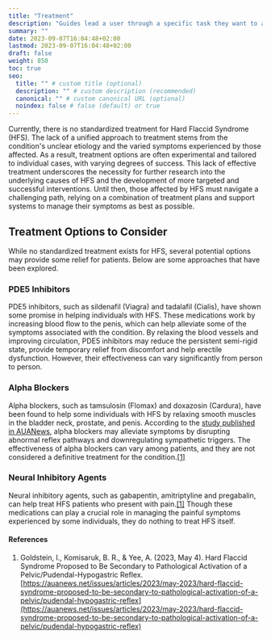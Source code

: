 ```yaml
---
title: "Treatment"
description: "Guides lead a user through a specific task they want to accomplish, often with a sequence of steps."
summary: ""
date: 2023-09-07T16:04:48+02:00
lastmod: 2023-09-07T16:04:48+02:00
draft: false
weight: 850
toc: true
seo:
  title: "" # custom title (optional)
  description: "" # custom description (recommended)
  canonical: "" # custom canonical URL (optional)
  noindex: false # false (default) or true
---
```


Currently, there is no standardized treatment for Hard Flaccid Syndrome (HFS). The lack of a unified approach to treatment stems from the condition's unclear etiology and the varied symptoms experienced by those affected. As a result, treatment options are often experimental and tailored to individual cases, with varying degrees of success. This lack of effective treatment underscores the necessity for further research into the underlying causes of HFS and the development of more targeted and successful interventions. Until then, those affected by HFS must navigate a challenging path, relying on a combination of treatment plans and support systems to manage their symptoms as best as possible.

## Treatment Options to Consider

While no standardized treatment exists for HFS, several potential options may provide some relief for patients. Below are some approaches that have been explored.

### PDE5 Inhibitors

PDE5 inhibitors, such as sildenafil (Viagra) and tadalafil (Cialis), have shown some promise in helping individuals with HFS. These medications work by increasing blood flow to the penis, which can help alleviate some of the symptoms associated with the condition. By relaxing the blood vessels and improving circulation, PDE5 inhibitors may reduce the persistent semi-rigid state, provide temporary relief from discomfort and help erectile dysfunction. However, their effectiveness can vary significantly from person to person.

### Alpha Blockers

Alpha blockers, such as tamsulosin (Flomax) and doxazosin (Cardura), have been found to help some individuals with HFS by relaxing smooth muscles in the bladder neck, prostate, and penis. According to the [study published in AUANews](https://auanews.net/issues/articles/2023/may-2023/hard-flaccid-syndrome-proposed-to-be-secondary-to-pathological-activation-of-a-pelvic/pudendal-hypogastric-reflex), alpha blockers may alleviate symptoms by disrupting abnormal reflex pathways and downregulating sympathetic triggers. The effectiveness of alpha blockers can vary among patients, and they are not considered a definitive treatment for the condition.[[1]](https://auanews.net/issues/articles/2023/may-2023/hard-flaccid-syndrome-proposed-to-be-secondary-to-pathological-activation-of-a-pelvic/pudendal-hypogastric-reflex)

### Neural Inhibitory Agents

Neural inhibitory agents, such as gabapentin, amitriptyline and pregabalin, can help treat HFS patients who present with pain.[[1]](https://auanews.net/issues/articles/2023/may-2023/hard-flaccid-syndrome-proposed-to-be-secondary-to-pathological-activation-of-a-pelvic/pudendal-hypogastric-reflex) Though these medications can play a crucial role in managing the painful symptoms experienced by some individuals, they do nothing to treat HFS itself.

#### References

1. Goldstein, I., Komisaruk, B. R., & Yee, A. (2023, May 4). Hard Flaccid Syndrome Proposed to Be Secondary to Pathological Activation of a Pelvic/Pudendal-Hypogastric Reflex. [https://auanews.net/issues/articles/2023/may-2023/hard-flaccid-syndrome-proposed-to-be-secondary-to-pathological-activation-of-a-pelvic/pudendal-hypogastric-reflex](https://auanews.net/issues/articles/2023/may-2023/hard-flaccid-syndrome-proposed-to-be-secondary-to-pathological-activation-of-a-pelvic/pudendal-hypogastric-reflex)

